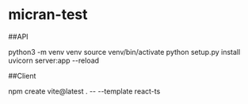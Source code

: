 # micran-test

##API

python3 -m venv venv
source venv/bin/activate
python setup.py install 
uvicorn server:app --reload

##Client

npm create vite@latest . -- --template react-ts
